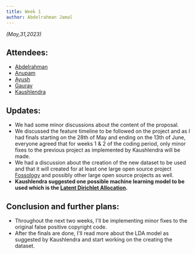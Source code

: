 ```yaml
---
title: Week 1
author: Abdelrahman Jamal
---
```

<!--
SPDX-License-Identifier: CC-BY-SA-4.0

SPDX-FileCopyrightText: 2023 Abdelrahman Jamal <abdelrahmanjamal5565@gmail.com>
-->

*(May,31,2023)*

## Attendees:

* [Abdelrahman](https://github.com/Hero2323)
* [Anupam](https://github.com/ag4ums)
* [Ayush](https://github.com/hastagAB)
* [Gaurav](https://github.com/GMishx)
* [Kaushlendra](https://github.com/Kaushl2208)

## Updates:
- We had some minor discussions about the content of the proposal.
- We discussed the feature timeline to be followed on the project and as I had finals starting on the 28th of May and ending on the 13th of June, everyone agreed that for weeks 1 & 2 of the coding period, only minor fixes to the previous project as implemented by Kaushlendra will be made.
- We had a discussion about the creation of the new dataset to be used and that it will created for at least one large open source project [Fossology](https://github.com/fossology/fossology) and possibly other large open source projects as well.
- **Kaushlendra suggested one possible machine learning model to be used which is the [Latent Dirichlet Allocation](https://towardsdatascience.com/latent-dirichlet-allocation-lda-9d1cd064ffa2).**

## Conclusion and further plans:
- Throughout the next two weeks, I'll be implementing minor fixes to the original false positive copyright code.
- After the finals are done, I'll read more about the LDA model as suggested by Kaushlendra and start working on the creating the dataset.
